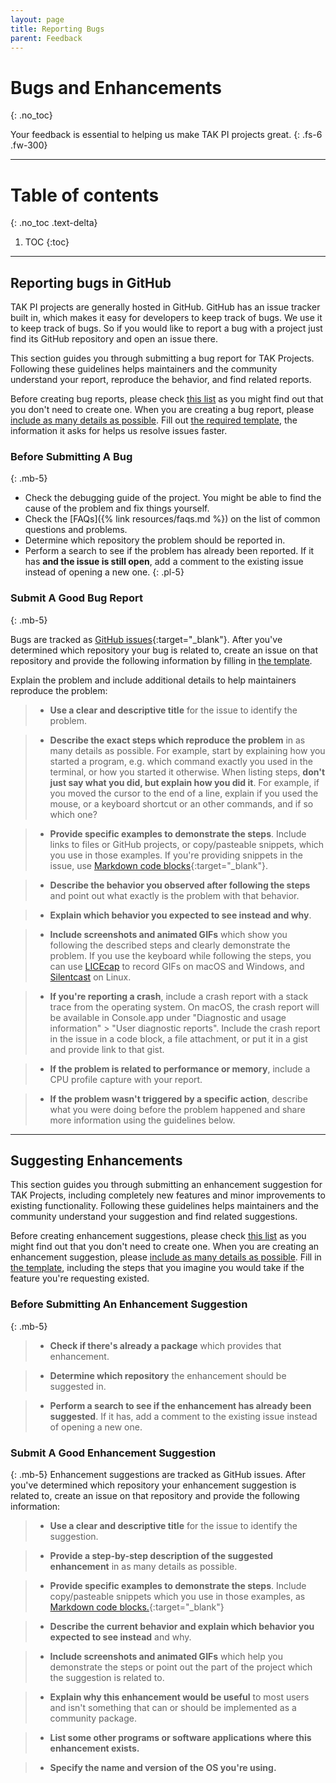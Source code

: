 ```yaml
---
layout: page
title: Reporting Bugs
parent: Feedback
---
```


# Bugs and Enhancements
{: .no_toc}

Your feedback is essential to helping us make TAK PI projects great.
{: .fs-6 .fw-300}

---

# Table of contents
{: .no_toc .text-delta}

1. TOC
{:toc}

---

## Reporting bugs in GitHub

TAK PI projects are generally hosted in GitHub. GitHub has an issue tracker built in, which makes it easy for developers to keep track of bugs. We use it to keep track of bugs. So if you would like to report a bug with a project just find its GitHub repository and open an issue there.

This section guides you through submitting a bug report for TAK Projects. Following these guidelines helps maintainers and the community understand your report, reproduce the behavior, and find related reports.

Before creating bug reports, please check [this list](#before-submitting-a-bug) as you might find out that you don't need to create one. When you are creating a bug report, please [include as many details as possible](#submit-a-good-bug-report). Fill out [the required template](#), the information it asks for helps us resolve issues faster.


### Before Submitting A Bug
{: .mb-5}

- Check the debugging guide of the project. You might be able to find the cause of the problem and fix things yourself. 
- Check the [FAQs]({% link resources/faqs.md %}) on the list of common questions and problems.
- Determine which repository the problem should be reported in.
- Perform a search to see if the problem has already been reported. If it has **and the issue is still open**, add a comment to the existing issue instead of opening a new one.
{: .pl-5}

### Submit A Good Bug Report
{: .mb-5}

Bugs are tracked as [GitHub issues](https://guides.github.com/features/issues/){:target="_blank"}. After you've determined which repository your bug is related to, create an issue on that repository and provide the following information by filling in [the template](#).

Explain the problem and include additional details to help maintainers reproduce the problem:

> - **Use a clear and descriptive title** for the issue to identify the problem.

> - **Describe the exact steps which reproduce the problem** in as many details as possible. For example, start by explaining how you started a program, e.g. which command exactly you used in the terminal, or how you started it otherwise. When listing steps, **don't just say what you did, but explain how you did it**. For example, if you moved the cursor to the end of a line, explain if you used the mouse, or a keyboard shortcut or an other commands, and if so which one?

> - **Provide specific examples to demonstrate the steps**. Include links to files or GitHub projects, or copy/pasteable snippets, which you use in those examples. If you're providing snippets in the issue, use [Markdown code blocks](https://docs.github.com/en/free-pro-team@latest/github/writing-on-github/getting-started-with-writing-and-formatting-on-github){:target="_blank"}.

> - **Describe the behavior you observed after following the steps** and point out what exactly is the problem with that behavior.

> - **Explain which behavior you expected to see instead and why**.

> - **Include screenshots and animated GIFs** which show you following the described steps and clearly demonstrate the problem. If you use the keyboard while following the steps, you can use [LICEcap](https://www.cockos.com/licecap/) to record GIFs on macOS and Windows, and [Silentcast](https://github.com/colinkeenan/silentcast) on Linux.

> - **If you're reporting a crash**, include a crash report with a stack trace from the operating system. On macOS, the crash report will be available in Console.app under "Diagnostic and usage information" > "User diagnostic reports". Include the crash report in the issue in a code block, a file attachment, or put it in a gist and provide link to that gist.

> - **If the problem is related to performance or memory**, include a CPU profile capture with your report.


> - **If the problem wasn't triggered by a specific action**, describe what you were doing before the problem happened and share more information using the guidelines below.

---

## Suggesting Enhancements

This section guides you through submitting an enhancement suggestion for TAK Projects, including completely new features and minor improvements to existing functionality. Following these guidelines helps maintainers and the community understand your suggestion and find related suggestions.

Before creating enhancement suggestions, please check [this list](#before-submitting-an-enhancement-suggestion) as you might find out that you don't need to create one. When you are creating an enhancement suggestion, please [include as many details as possible](submit-a-good-enhancement-suggestion). Fill in [the template](#), including the steps that you imagine you would take if the feature you're requesting existed.

### Before Submitting An Enhancement Suggestion
{: .mb-5}

> - **Check if there's already a package** which provides that enhancement.

> - **Determine which repository** the enhancement should be suggested in.

> - **Perform a search to see if the enhancement has already been suggested**. If it has, add a comment to the existing issue instead of opening a new one.

### Submit A Good Enhancement Suggestion
{: .mb-5}
Enhancement suggestions are tracked as GitHub issues. After you've determined which repository your enhancement suggestion is related to, create an issue on that repository and provide the following information:

> - **Use a clear and descriptive title** for the issue to identify the suggestion.

> - **Provide a step-by-step description of the suggested enhancement** in as many details as possible.

> - **Provide specific examples to demonstrate the steps**. Include copy/pasteable snippets which you use in those examples, as [Markdown code blocks.](https://docs.github.com/en/free-pro-team@latest/github/writing-on-github/getting-started-with-writing-and-formatting-on-github){:target="_blank"}

> - **Describe the current behavior and explain which behavior you expected to see instead** and why.

> - **Include screenshots and animated GIFs** which help you demonstrate the steps or point out the part of the project which the suggestion is related to. 

> - **Explain why this enhancement would be useful** to most  users and isn't something that can or should be implemented as a community package.

> - **List some other programs or software applications where this enhancement exists.**

> - **Specify the name and version of the OS you're using.**

